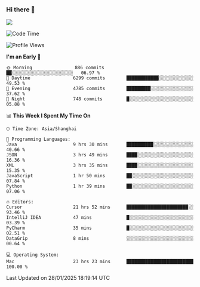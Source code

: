### Hi there 👋

<!--
**JJAYCHEN1e/jjaychen1e** is a ✨ _special_ ✨ repository because its `README.md` (this file) appears on your GitHub profile.

Here are some ideas to get you started:

- 🔭 I’m currently working on ...
- 🌱 I’m currently learning ...
- 👯 I’m looking to collaborate on ...
- 🤔 I’m looking for help with ...
- 💬 Ask me about ...
- 📫 How to reach me: ...
- 😄 Pronouns: ...
- ⚡ Fun fact: ...
-->

[![](https://github-readme-stats.vercel.app/api?username=jjaychen1e&show_icons=true)](https://github.com/jjaychen1e/github-readme-stats?count_private=true)

<!--START_SECTION:waka-->
![Code Time](http://img.shields.io/badge/Code%20Time-1%2C775%20hrs%203%20mins-blue)

![Profile Views](http://img.shields.io/badge/Profile%20Views-0-blue)

**I'm an Early 🐤** 

```text
🌞 Morning                886 commits         ██░░░░░░░░░░░░░░░░░░░░░░░   06.97 % 
🌆 Daytime                6299 commits        ████████████░░░░░░░░░░░░░   49.53 % 
🌃 Evening                4785 commits        █████████░░░░░░░░░░░░░░░░   37.62 % 
🌙 Night                  748 commits         █░░░░░░░░░░░░░░░░░░░░░░░░   05.88 % 
```


📊 **This Week I Spent My Time On** 

```text
🕑︎ Time Zone: Asia/Shanghai

💬 Programming Languages: 
Java                     9 hrs 30 mins       ██████████░░░░░░░░░░░░░░░   40.66 % 
JSON                     3 hrs 49 mins       ████░░░░░░░░░░░░░░░░░░░░░   16.36 % 
XML                      3 hrs 35 mins       ████░░░░░░░░░░░░░░░░░░░░░   15.35 % 
JavaScript               1 hr 50 mins        ██░░░░░░░░░░░░░░░░░░░░░░░   07.84 % 
Python                   1 hr 39 mins        ██░░░░░░░░░░░░░░░░░░░░░░░   07.06 % 

🔥 Editors: 
Cursor                   21 hrs 52 mins      ███████████████████████░░   93.46 % 
IntelliJ IDEA            47 mins             █░░░░░░░░░░░░░░░░░░░░░░░░   03.39 % 
PyCharm                  35 mins             █░░░░░░░░░░░░░░░░░░░░░░░░   02.51 % 
DataGrip                 8 mins              ░░░░░░░░░░░░░░░░░░░░░░░░░   00.64 % 

💻 Operating System: 
Mac                      23 hrs 23 mins      █████████████████████████   100.00 % 
```


 Last Updated on 28/01/2025 18:19:14 UTC
<!--END_SECTION:waka-->
